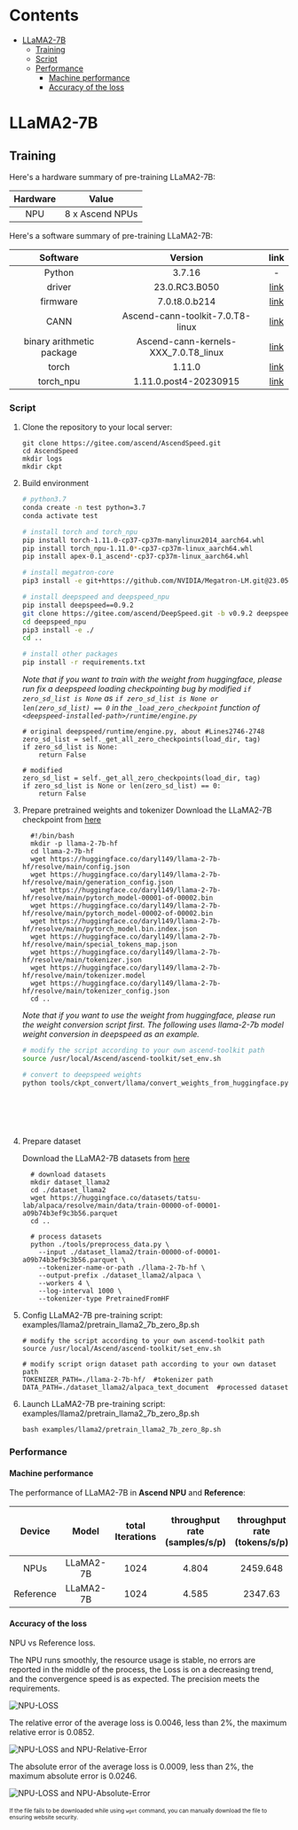 

#  Contents

- [LLaMA2-7B](#contents)
  - [Training](#pre-training)
  - [Script](#script)
  - [Performance](#performance)
    - [Machine performance](#machine-performance)
    - [Accuracy of the loss](#accuracy-of-the-loss)



# LLaMA2-7B

## Training

Here's a hardware summary of pre-training  LLaMA2-7B:

| Hardware |                      Value                      |
| :------: | :---------------------------------------------: |
|   NPU    |               8 x Ascend NPUs                   |

Here's a software summary of pre-training  LLaMA2-7B: 


|         Software          |                 Version                 |link  |
| :-----------------------: | :-------------------------------------: | :---:|
|          Python           |                  3.7.16                 |-|
|          driver           |               23.0.RC3.B050             |[link](https://support.huawei.com/enterprise/zh/ascend-computing/ascend-hdk-pid-252764743/software/261159045?idAbsPath=fixnode01%7C23710424%7C251366513%7C22892968%7C252764743)|
|         firmware          |              7.0.t8.0.b214              |[link](https://support.huawei.com/enterprise/zh/ascend-computing/ascend-hdk-pid-252764743/software/261159045?idAbsPath=fixnode01%7C23710424%7C251366513%7C22892968%7C252764743)|
|           CANN            |Ascend-cann-toolkit-7.0.T8-linux    |[link](https://support.huawei.com/enterprise/zh/ascend-computing/cann-pid-251168373/software/261204647?idAbsPath=fixnode01%7C23710424%7C251366513%7C22892968%7C251168373)|
| binary arithmetic package |   Ascend-cann-kernels-XXX_7.0.T8_linux |[link](https://support.huawei.com/enterprise/zh/ascend-computing/cann-pid-251168373/software/261204647?idAbsPath=fixnode01%7C23710424%7C251366513%7C22892968%7C251168373)|
|           torch           |                 1.11.0                  |[link](https://gitee.com/ascend/pytorch/releases/tag/v5.0.rc2.2-pytorch1.11.0)|
|         torch_npu         |           1.11.0.post4-20230915         |[link](https://pytorch-package.obs.cn-north-4.myhuaweicloud.com/pta/Daily/v1.11.0/20230915.2/pytorch_v1.11.0_py37.tar.gz)|


### Script

1. Clone the repository to your local server:
    ```shell
    git clone https://gitee.com/ascend/AscendSpeed.git 
    cd AscendSpeed 
    mkdir logs
    mkdir ckpt
    ```

2. Build environment
    
    ```bash
    # python3.7
    conda create -n test python=3.7
    conda activate test
    
    # install torch and torch_npu
    pip install torch-1.11.0-cp37-cp37m-manylinux2014_aarch64.whl
    pip install torch_npu-1.11.0*-cp37-cp37m-linux_aarch64.whl
    pip install apex-0.1_ascend*-cp37-cp37m-linux_aarch64.whl
    
    # install megatron-core
    pip3 install -e git+https://github.com/NVIDIA/Megatron-LM.git@23.05#egg=megatron-core
    
    # install deepspeed and deepspeed_npu
    pip install deepspeed==0.9.2
    git clone https://gitee.com/ascend/DeepSpeed.git -b v0.9.2 deepspeed_npu
    cd deepspeed_npu
    pip3 install -e ./
    cd ..
    
    # install other packages
    pip install -r requirements.txt 
    ```
     *Note that if you want to train with the weight from huggingface, please run fix a deepspeed loading checkpointing bug by modified `if zero_sd_list is None` as `if zero_sd_list is None or len(zero_sd_list) == 0` in the `_load_zero_checkpoint` function of `<deepspeed-installed-path>/runtime/engine.py`*
     
    ```text
    # original deepspeed/runtime/engine.py, about #Lines2746-2748
    zero_sd_list = self._get_all_zero_checkpoints(load_dir, tag)
    if zero_sd_list is None:
        return False
    
    # modified
    zero_sd_list = self._get_all_zero_checkpoints(load_dir, tag)
    if zero_sd_list is None or len(zero_sd_list) == 0:
        return False
    ```
3. Prepare pretrained weights and tokenizer
    Download the LLaMA2-7B checkpoint from [here](https://huggingface.co/daryl149/llama-2-7b-hf/tree/main) 
    
    ```shell
      #!/bin/bash
      mkdir -p llama-2-7b-hf
      cd llama-2-7b-hf
      wget https://huggingface.co/daryl149/llama-2-7b-hf/resolve/main/config.json
      wget https://huggingface.co/daryl149/llama-2-7b-hf/resolve/main/generation_config.json
      wget https://huggingface.co/daryl149/llama-2-7b-hf/resolve/main/pytorch_model-00001-of-00002.bin
      wget https://huggingface.co/daryl149/llama-2-7b-hf/resolve/main/pytorch_model-00002-of-00002.bin
      wget https://huggingface.co/daryl149/llama-2-7b-hf/resolve/main/pytorch_model.bin.index.json
      wget https://huggingface.co/daryl149/llama-2-7b-hf/resolve/main/special_tokens_map.json
      wget https://huggingface.co/daryl149/llama-2-7b-hf/resolve/main/tokenizer.json
      wget https://huggingface.co/daryl149/llama-2-7b-hf/resolve/main/tokenizer.model
      wget https://huggingface.co/daryl149/llama-2-7b-hf/resolve/main/tokenizer_config.json
      cd ..
    ```
    
   *Note that if you want to use the weight from huggingface, please run the weight conversion script first. The following uses llama-2-7b model  weight conversion in deepspeed as an example.*
    ```bash
    # modify the script according to your own ascend-toolkit path
    source /usr/local/Ascend/ascend-toolkit/set_env.sh
    
    # convert to deepspeed weights
    python tools/ckpt_convert/llama/convert_weights_from_huggingface.py --input-model-dir llama-2-7b-hf \
                                                                        --output-model-dir ckpt \
                                                                        --tensor-model-parallel-size 1 \
                                                                        --pipeline-model-parallel-size 1 \
                                                                        --type 7B \
                                                                        --deepspeed
    ```

4. Prepare dataset
    
    Download the LLaMA2-7B datasets from [here](https://huggingface.co/datasets/tatsu-lab/alpaca/resolve/main/data/train-00000-of-00001-a09b74b3ef9c3b56.parquet) 
        
    ```shell
      # download datasets
      mkdir dataset_llama2
      cd ./dataset_llama2
      wget https://huggingface.co/datasets/tatsu-lab/alpaca/resolve/main/data/train-00000-of-00001-a09b74b3ef9c3b56.parquet
      cd ..
    
      # process datasets                              
      python ./tools/preprocess_data.py \
        --input ./dataset_llama2/train-00000-of-00001-a09b74b3ef9c3b56.parquet \
        --tokenizer-name-or-path ./llama-2-7b-hf \
        --output-prefix ./dataset_llama2/alpaca \
        --workers 4 \
        --log-interval 1000 \
        --tokenizer-type PretrainedFromHF
    ```

5. Config LLaMA2-7B pre-training script: examples/llama2/pretrain_llama2_7b_zero_8p.sh
    
    ```shell
    # modify the script according to your own ascend-toolkit path
    source /usr/local/Ascend/ascend-toolkit/set_env.sh 
    
    # modify script orign dataset path according to your own dataset path
    TOKENIZER_PATH=./llama-2-7b-hf/  #tokenizer path
    DATA_PATH=./dataset_llama2/alpaca_text_document  #processed dataset
    ```

6. Launch LLaMA2-7B  pre-training script: examples/llama2/pretrain_llama2_7b_zero_8p.sh
    
    ```shell
    bash examples/llama2/pretrain_llama2_7b_zero_8p.sh 
    ```

### Performance

#### Machine performance

The performance of LLaMA2-7B in **Ascend NPU** and **Reference**:

| Device | Model       | total Iterations | throughput rate (samples/s/p) | throughput rate (tokens/s/p) | single-step time (s/step) | floating point operation (TFLOPs/s) |
| :------: | :-----------: | :----------------: | :-----------------------------: | :----------------------------: | :-------------------------: | :-----------------------------------: |
| NPUs   | LLaMA2-7B | 1024             | 4.804                         | 2459.648                         | 6.66                      | 147.42                              |
| Reference   | LLaMA2-7B | 1024             | 4.585                         | 2347.63                         | 6.99                      | 143.01                              |


#### Accuracy of the loss

NPU vs Reference loss.

The NPU runs smoothly, the resource usage is stable, no errors are reported in the middle of the process, the Loss is on a decreasing trend, and the convergence speed is as expected. 
The precision meets the requirements.

![NPU-LOSS](../../sources/images/llama2/llama2_7b_shape_fp16_layer32_loss_with_weights.png)

The relative error of the average loss is 0.0046, less than 2%, the maximum relative error is 0.0852.

![NPU-LOSS and NPU-Relative-Error](../../sources/images/llama2/llama2_7b_shape_fp16_layer32_loss_with_weights_comparison_relative.png)

The absolute error of the average loss is 0.0009, less than 2%, the maximum absolute error is 0.0246. 

![NPU-LOSS and NPU-Absolute-Error](../../sources/images/llama2/llama2_7b_shape_fp16_layer32_loss_with_weights_comparison_absolute.png)
\
\
<font size=1>If the file fails to be downloaded while using `wget` command, you can manually download the file to ensuring website security.</font>
